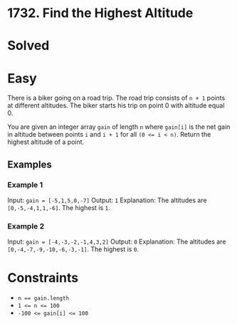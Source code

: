 # 1732. Find the Highest Altitude
# Solved
# Easy

There is a biker going on a road trip. The road trip consists of `n + 1` points at different altitudes. The biker starts his trip on point 0 with altitude equal 0.

You are given an integer array `gain` of length `n` where `gain[i]` is the net gain in altitude between points `i`​​​​​​ and `i + 1` for all `(0 <= i < n)`. Return the highest altitude of a point.

 
## Examples

### Example 1

Input: `gain = [-5,1,5,0,-7]`
Output: `1`
Explanation: The altitudes are `[0,-5,-4,1,1,-6]`. The highest is `1`.

### Example 2

Input: `gain = [-4,-3,-2,-1,4,3,2]`
Output: `0`
Explanation: The altitudes are `[0,-4,-7,-9,-10,-6,-3,-1]`. The highest is `0`.
 

# Constraints

- `n == gain.length`
- `1 <= n <= 100`
- `-100 <= gain[i] <= 100`

